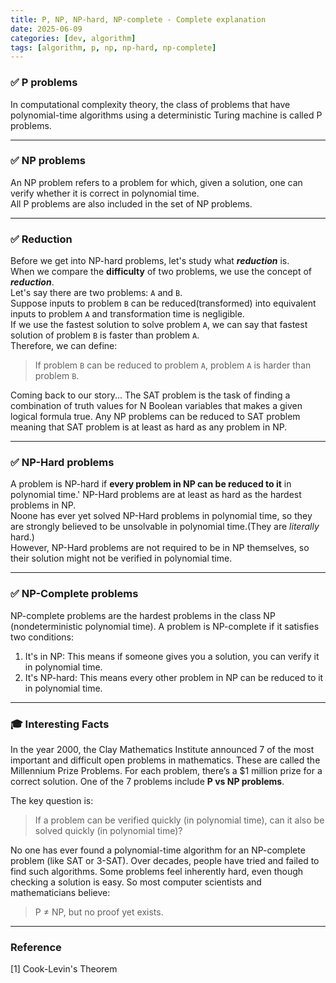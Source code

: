```yaml
---
title: P, NP, NP-hard, NP-complete - Complete explanation
date: 2025-06-09
categories: [dev, algorithm]
tags: [algorithm, p, np, np-hard, np-complete]
---
```


### ✅ P problems

In computational complexity theory, the class of problems that have polynomial-time algorithms using a deterministic Turing machine is called P problems.

---

### ✅ NP problems

An NP problem refers to a problem for which, given a solution, one can verify whether it is correct in polynomial time.  
All P problems are also included in the set of NP problems.

---

### ✅ Reduction

Before we get into NP-hard problems, let's study what **_reduction_** is.  
When we compare the **difficulty** of two problems, we use the concept of **_reduction_**.  
Let's say there are two problems: `A` and `B`.  
Suppose inputs to problem `B` can be reduced(transformed) into equivalent inputs to problem `A` and transformation time is negligible.  
If we use the fastest solution to solve problem `A`, we can say that fastest solution of problem `B` is faster than problem `A`.  
Therefore, we can define:  
> If problem `B` can be reduced to problem `A`, problem `A` is harder than problem `B`.

Coming back to our story...
The SAT problem is the task of finding a combination of truth values for N Boolean variables that makes a given logical formula true.
Any NP problems can be reduced to SAT problem meaning that SAT problem is at least as hard as any problem in NP.

---

### ✅ NP-Hard problems

A problem is NP-hard if **every problem in NP can be reduced to it** in polynomial time.' 
NP-Hard problems are at least as hard as the hardest problems in NP.  
Noone has ever yet solved NP-Hard problems in polynomial time, so they are strongly believed to be unsolvable in polynomial time.(They are _literally_ hard.)  
However, NP-Hard problems are not required to be in NP themselves, so their solution might not be verified in polynomial time.

---

### ✅ NP-Complete problems
NP-complete problems are the hardest problems in the class NP (nondeterministic polynomial time).
A problem is NP-complete if it satisfies two conditions:
1. It's in NP:
This means if someone gives you a solution, you can verify it in polynomial time.
2. It's NP-hard:
This means every other problem in NP can be reduced to it in polynomial time.

---

### 🎓 Interesting Facts

In the year 2000, the Clay Mathematics Institute announced 7 of the most important and difficult open problems in mathematics. These are called the Millennium Prize Problems. For each problem, there’s a $1 million prize for a correct solution.
One of the 7 problems include **P vs NP problems**.

The key question is:
> If a problem can be verified quickly (in polynomial time), can it also be solved quickly (in polynomial time)?

No one has ever found a polynomial-time algorithm for an NP-complete problem (like SAT or 3-SAT).
Over decades, people have tried and failed to find such algorithms.
Some problems feel inherently hard, even though checking a solution is easy.
So most computer scientists and mathematicians believe:
> P ≠ NP, but no proof yet exists.

---

### Reference
[1] Cook-Levin's Theorem

